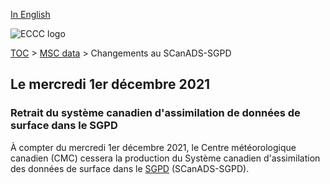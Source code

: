 [In English](changelog_caldas-gdps_en.md)

![ECCC logo](../../img_eccc-logo.png)

[TOC](../../readme_fr.md) > [MSC data](../readme_fr.md) > Changements au SCanADS-SGPD

## Le mercredi 1er décembre 2021

### Retrait du système canadien d'assimilation de données de surface dans le SGPD

À compter du mercredi 1er décembre 2021, le Centre météorologique canadien (CMC) cessera la production du Système canadien d'assimilation des données de surface dans le [SGPD](../nwp_gdps/readme_gdps_en.md) (SCanADS-SGPD).
